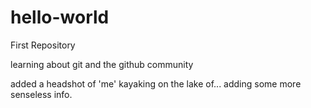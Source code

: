 # hello-world
First Repository

learning about git and the github community

added a headshot of 'me' kayaking on the lake of...
adding some more senseless info.
